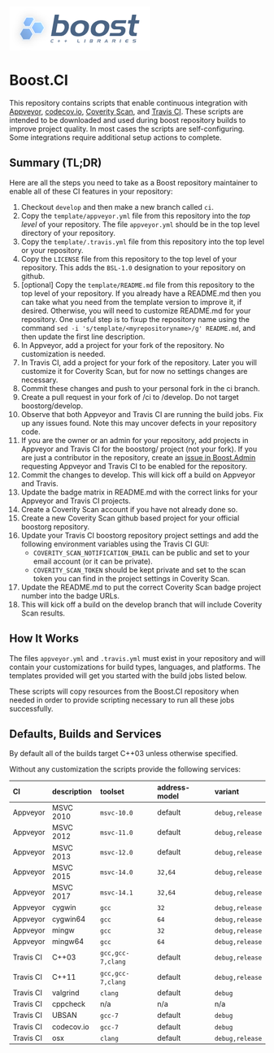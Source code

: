 ![Boost](images/boost.png  "Boost")

# Boost.CI #

This repository contains scripts that enable continuous integration with [Appveyor](https://www.appveyor.com/), [codecov.io](https://codecov.io/), 
[Coverity Scan](https://scan.coverity.com/), and [Travis CI](https://travis-ci.org/).  These scripts are intended to be downloaded and used during boost repository builds to improve project quality.  In most cases the scripts are self-configuring.  Some integrations require additional setup actions to complete.

## Summary (TL;DR) ##

Here are all the steps you need to take as a Boost repository maintainer to enable all of these CI features in your repository:

1. Checkout `develop` and then make a new branch called `ci`.
1. Copy the `template/appveyor.yml` file from this repository into the *top level* of your repository.  The file `appveyor.yml` should be in the top level directory of your repository.
1. Copy the `template/.travis.yml` file from this repository into the top level or your repository.
1. Copy the `LICENSE` file from this repository to the top level of your repository.  This adds the `BSL-1.0` designation to your repository on github.
1. [optional] Copy the `template/README.md` file from this repository to the top level of your repository.  If you already have a README.md then you can take what you need from the template version to improve it, if desired.  Otherwise, you will need to customize README.md for your repository.  One useful step is to fixup the repository name using the command `sed -i 's/template/<myrepositoryname>/g' README.md`, and then update the first line description.
1. In Appveyor, add a project for your fork of the repository.  No customization is needed.
1. In Travis CI, add a project for your fork of the repository.  Later you will customize it for Coverity Scan, but for now no settings changes are necessary.
1. Commit these changes and push to your personal fork in the ci branch.
1. Create a pull request in your fork of <myrepositoryname>/ci to <myrepositoryname>/develop.  Do not target boostorg/develop.
1. Observe that both Appveyor and Travis CI are running the build jobs.  Fix up any issues found.  Note this may uncover defects in your repository code.
1. If you are the owner or an admin for your repository, add projects in Appveyor and Travis CI for the boostorg/<myrepositoryname> project (not your fork).  If you are just a contributor in the repository, create an [issue in Boost.Admin](https://github.com/boostorg/admin/issues) requesting Appveyor and Travis CI to be enabled for the repository.
1. Commit the changes to develop.  This will kick off a build on Appveyor and Travis.
1. Update the badge matrix in README.md with the correct links for your Appveyor and Travis CI projects.
1. Create a Coverity Scan account if you have not already done so.
1. Create a new Coverity Scan github based project for your official boostorg repository.
1. Update your Travis CI boostorg repository project settings and add the following environment variables using the Travis CI GUI:
    * `COVERITY_SCAN_NOTIFICATION_EMAIL` can be public and set to your email account (or it can be private).
    * `COVERITY_SCAN_TOKEN` should be kept private and set to the scan token you can find in the project settings in Coverity Scan.
1. Update the README.md to put the correct Coverity Scan badge project number into the badge URLs.
1. This will kick off a build on the develop branch that will include Coverity Scan results.

## How It Works ##

The files `appveyor.yml` and `.travis.yml` must exist in your repository and will contain your customizations for build types, languages, and platforms.  The templates provided will get you started with the build jobs listed below.

These scripts will copy resources from the Boost.CI repository when needed in order to provide scripting necessary to run all these jobs successfully.

## Defaults, Builds and Services ##

By default all of the builds target C++03 unless otherwise specified.

Without any customization the scripts provide the following services:

| CI | description | toolset | address-model | variant |
| :-- | :------------- | :---- | :---- | :---- |
| Appveyor | MSVC 2010 | `msvc-10.0` | default  | `debug,release` |
| Appveyor | MSVC 2012 | `msvc-11.0` | default  | `debug,release` |
| Appveyor | MSVC 2013 | `msvc-12.0` | default  | `debug,release` |
| Appveyor | MSVC 2015 | `msvc-14.0` | `32,64` | `debug,release` |
| Appveyor | MSVC 2017 | `msvc-14.1` | `32,64` | `debug,release` |
| Appveyor | cygwin | `gcc` | `32` | `debug,release`|
| Appveyor | cygwin64 | `gcc` | `64` | `debug,release`|
| Appveyor | mingw | `gcc` | `32` | `debug,release`|
| Appveyor | mingw64 | `gcc` | `64` | `debug,release`|
| Travis CI | C++03 | `gcc,gcc-7,clang` | default | `debug,release` |
| Travis CI | C++11 | `gcc,gcc-7,clang` | default | `debug,release` |
| Travis CI | valgrind | `clang` | default | `debug` |
| Travis CI | cppcheck | n/a | n/a | n/a |
| Travis CI | UBSAN | `gcc-7` | default | `debug` |
| Travis CI | codecov.io | `gcc-7` | default | `debug` |
| Travis CI | osx | `clang` | default | `debug,release` |
